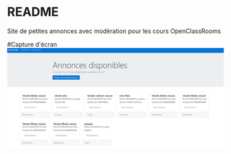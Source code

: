 # README

Site de petites annonces avec modération pour les cours OpenClassRooms

#Capture d'écran
![Capture](Capture.JPG)